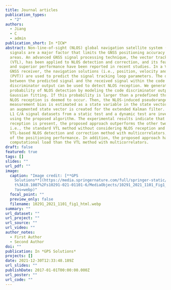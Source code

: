 ```yaml
---
title: Journal articles
publication_types:
  - "2"
authors:
  - Jiang
  - C
  - admin
publication_short: In *ICW*
abstract: Non-line-of-sight (NLOS) global navigation satellite system (GNSS)
  signals are a major factor that limits the GNSS positioning accuracy in urban
  areas. An advanced GNSS signal processing technique, the vector tracking loop
  (VTL), has been applied to NLOS detection and correction, and its feasibility
  and superior performance have been reported in recent studies. In a VTL-based
  GNSS receiver, the navigation solutions (i.e., position, velocity and time
  (PVT)) are used to predict the signal tracking loop parameters. The difference
  between the predicted signal and the received signal within the code
  discriminator output can be used to detect NLOS reception. We generate the
  probability of NLOS detection by modeling the code discriminator outputs using
  Gaussian fitting. If this probability is larger than a predefined threshold,
  NLOS reception is deemed to occur. Then, the NLOS-induced pseudorange
  measurement bias is estimated as a state variable in the state vector, i.e.,
  an augmented state vector is created for the extended Kalman filter. Two GPS
  L1 C/A signal datasets from a static test and a dynamic test are investigated
  using the proposed algorithm. The experimental results indicate that when NLOS
  reception is present, the proposed approach outperforms the other two methods,
  i.e., the standard VTL method without considering NLOS reception and the
  VTL-based NLOS detection and correction method with multicorrelators, in terms
  of the positioning performance. In addition, the proposed approach has a lower
  computational load than the VTL method with multicorrelators.
draft: false
featured: true
tags: []
slides: ""
url_pdf: ""
image:
  caption: "Image credit: [**GPS
    Solutions**](https://media.springernature.com/full/springer-static/image/ar\
    t%3A10.1007%2Fs10291-021-01101-6/MediaObjects/10291_2021_1101_Fig1_HTML.png\
    ?as=webp)"
  focal_point: ""
  preview_only: false
  filename: 10291_2021_1101_fig1_html.webp
summary: ""
url_dataset: ""
url_project: ""
url_source: ""
url_video: ""
author_notes:
  - First Author
  - Second Author
doi: ""
publication: In *GPS Solutions*
projects: []
date: 2021-12-30T12:33:48.189Z
url_slides: ""
publishDate: 2017-01-01T00:00:00.000Z
url_poster: ""
url_code: ""
---
```

